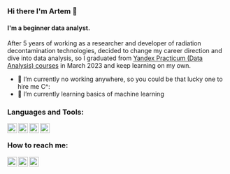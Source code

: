 ### Hi there I'm Artem 👋

#### I'm a beginner data analyst.   
After 5 years of working as a researcher and developer of radiation decontamination technologies, decided to change my career direction and dive into data analysis, so I graduated from [Yandex Practicum (Data Analysis) courses](https://practicum.yandex.ru/data-analyst-bootcamp/) in March 2023 and keep learning on my own.

- 🔭 I’m currently no working anywhere, so you could be that lucky one to hire me C^:
- 🌱 I’m currently learning basics of machine learning 

### Languages and Tools:

<img align="left" alt="postgresql" width="22px" src="https://cdn.jsdelivr.net/npm/simple-icons@3.13.0/icons/postgresql.svg" />
<img align="left" alt="python" width="22px" src="https://cdn.jsdelivr.net/npm/simple-icons@3.13.0/icons/python.svg" />
<img align="left" alt="excel" width="22px" src="https://cdn.jsdelivr.net/npm/simple-icons@3.13.0/icons/microsoftexcel.svg" />
<img align="left" alt="tableau" width="22px" src="https://cdn.jsdelivr.net/npm/simple-icons@3.13.0/icons/tableau.svg" />


<br />

### How to reach me:

[<img align="left" alt="pydspyds | telegram" width="22px" src="https://cdn.jsdelivr.net/npm/simple-icons@3.13.0/icons/telegram.svg" />][telegram]
[<img align="left" alt="pydspyds | gmail" width="22px" src="https://cdn.jsdelivr.net/npm/simple-icons@3.13.0/icons/gmail.svg" />][gmail]
[<img align="left" alt="pydspyds | LinkedIn" width="22px" src="https://cdn.jsdelivr.net/npm/simple-icons@v3/icons/linkedin.svg" />][linkedin]



[linkedin]: https://www.linkedin.com/in/pydspyds/
[telegram]: https://t.me/pydsy
[gmail]: mailto:pyds1809@gmail.com
